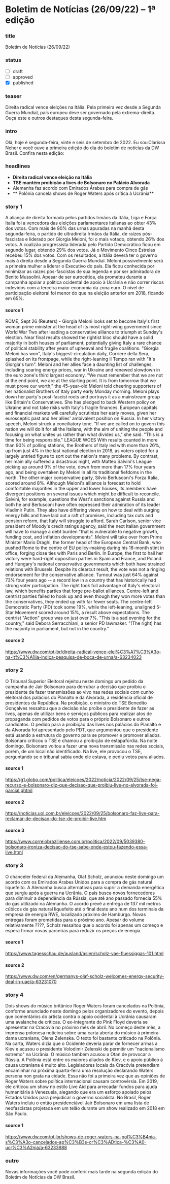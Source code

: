 # Boletim de Notícias (26/09/22) – 1ª edição

### title
Boletim de Notícias (26/09/22)

### status
- [ ] draft
- [ ] approved
- [x] published

### teaser
Direita radical vence eleições na Itália. Pela primeira vez desde a Segunda Guerra Mundial, país europeu deve ser governado pela extrema-direita. Ouça este e outros destaques desta segunda-feira.

### intro
Olá, hoje é segunda-feira, vinte e seis de setembro de 2022. Eu sou Clarissa Neher e você ouve a primeira edição do dia do boletim de notícias da DW Brasil. Confira nesta edição:

### headlines
- **Direita radical vence eleição na Itália**
- **TSE mantém proibição a lives de Bolsonaro no Palácio Alvorada**
- Alemanha faz acordo com Emirados Árabes para compra de gás
- ** Polônia cancela shows de Roger Waters após crítica à Ucrânia**

### story 1
A aliança de direita formada pelos partidos Irmãos da Itália, Liga e Força Italia foi a vencedora das eleições parlamentares italianas ao obter 43% dos votos. Com mais de 90% das urnas apuradas na manhã desta segunda-feira, o partido de ultradireita Irmãos da Itália, de raízes pós-fascistas e liderado por Giorgia Meloni, foi o mais votado, obtendo 26% dos votos.
A coalizão progressista liderada pelo Partido Democrático ficou em segundo lugar, obtendo 29% dos votos. Já o Movimento Cinco Estrelas recebeu 15% dos votos.
Com os resultados, a Itália deverá ter o governo mais à direita desde a Segunda Guerra Mundial. Meloni possivelmente será a primeira mulher a liderar o Executivo do país. Ela ficou conhecida por minimizar as raízes pós-fascistas de sua legenda e por ser admiradora de Benito Mussolini. Apesar de ser eurocética, ela prometeu durante a campanha apoiar a política ocidental de apoio à Ucrânia e não correr riscos indevidos com a terceira maior economia da zona euro.
O nível de participação eleitoral foi menor do que na eleição anterior em 2018, ficando em 65%.

#### source 1
ROME, Sept 26 (Reuters) - Giorgia Meloni looks set to
become Italy's first woman prime minister at the head of its
most right-wing government since World War Two after leading a
conservative alliance to triumph at Sunday's election.
Near final results showed the rightist bloc should have a
solid majority in both houses of parliament, potentially giving
Italy a rare chance of political stability after years of
upheaval and fragile coalitions.
"Giorgia Meloni has won", Italy's biggest-circulation daily,
Corriere della Sera, splashed on its frontpage, while the
right-leaning Il Tempo ran with "It's Giorgia's turn".
Meloni and her allies face a daunting list of challenges,
including soaring energy prices, war in Ukraine and renewed
slowdown in the euro zone's third largest economy.
"We must remember that we are not at the end point, we are
at the starting point. It is from tomorrow that we must prove
our worth," the 45-year-old Meloni told cheering supporters of
her nationalist Brothers of Italy party early Monday morning.
Meloni plays down her party's post-fascist roots and
portrays it as a mainstream group like Britain's Conservatives.
She has pledged to back Western policy on Ukraine and not take
risks with Italy's fragile finances.
European capitals and financial markets will carefully
scrutinize her early moves, given her eurosceptic past and her
allies' ambivalent position on Russia.
In her victory speech, Meloni struck a conciliatory tone.
"If we are called on to govern this nation we will do it for
all the Italians, with the aim of uniting the people and
focusing on what unites us rather than what divides us," she
said. "This is a time for being responsible."
LEAGUE WOES
With results counted in more than 90% of polling stations,
the Brothers of Italy led with more than 26%, up from just 4% in
the last national election in 2018, as voters opted for a
largely untried figure to sort out the nation's many problems.
By contrast, her main ally suffered a disastrous night, with
Matteo Salvini's League picking up around 9% of the vote, down
from more than 17% four years ago, and being overtaken by Meloni
in all its traditional fiefdoms in the north.
The other major conservative party, Silvio Berlusconi's
Forza Italia, scored around 8%.
Although Meloni's alliance is forecast to hold comfortable
majorities in the upper and lower houses, its members have
divergent positions on several issues which might be difficult
to reconcile.
Salvini, for example, questions the West's sanctions against
Russia and both he and Berlusconi have often expressed their
admiration of its leader Vladimir Putin.
They also have differing views on how to deal with surging
energy bills and have laid out a raft of promises, including tax
cuts and pension reform, that Italy will struggle to afford.
Sarah Carlson, senior vice president of Moody's credit
ratings agency, said the next Italian government will have to
manage a debt burden "that is vulnerable to negative growth,
funding cost, and inflation developments".
Meloni will take over from Prime Minister Mario Draghi, the
former head of the European Central Bank, who pushed Rome to the
centre of EU policy-making during his 18-month stint in office,
forging close ties with Paris and Berlin.
In Europe, the first to hail her victory were hard-right
opposition parties in Spain and France, and Poland and Hungary's
national conservative governments which both have strained
relations with Brussels.
Despite its clearcut result, the vote was not a ringing
endorsement for the conservative alliance. Turnout was just 64%
against 73% four years ago -- a record low in a country that has
historically had strong voter participation.
The right took full advantage of Italy's electoral law,
which benefits parties that forge pre-ballot alliances.
Centre-left and centrist parties failed to hook up and even
though they won more votes than the conservatives, they ended up
with far fewer seats.
The centre-left Democratic Party (PD) took some 19%, while
the left-leaning, unaligned 5-Star Movement scored around 15%, a
result above expectations. The centrist "Action" group was on
just over 7%.
"This is a sad evening for the country," said Debora
Serracchiani, a senior PD lawmaker. "(The right) has the
majority in parliament, but not in the country."

#### source 2
https://www.dw.com/pt-br/direita-radical-vence-elei%C3%A7%C3%A3o-na-it%C3%A1lia-indica-pesquisa-de-boca-de-urna/a-63234023

### story 2
O Tribunal Superior Eleitoral rejeitou neste domingo um pedido da campanha de Jair Bolsonaro para derrubar a decisão que proibiu o presidente de fazer transmissões ao vivo nas redes sociais com cunho eleitoral dos palácios do Planalto e da Alvorada, a residência oficial de presidentes da República.
Na proibição, o ministro do TSE Benedito Gonçalves ressaltou que a decisão não proíbe o presidente de fazer as lives, apenas de utilizar bens e serviços públicos para realizar atos de propaganda com pedidos de votos para o próprio Bolsonaro e outros candidatos.
O pedido para a proibição das lives nos palácios do Planalto e da Alvorada foi apresentado pelo PDT, que argumentou que o presidente está usando a estrutura do governo para se promover e promover aliados.
Bolsonaro criticou o TSE e chamou a proibição de estapafúrdia. Na noite domingo, Bolsonaro voltou a fazer uma nova transmissão nas redes sociais, porém, de um local não identificado. Na live, ele provocou o TSE, perguntando se o tribunal sabia onde ele estava, e pediu votos para aliados.

#### source 1
https://g1.globo.com/politica/eleicoes/2022/noticia/2022/09/25/tse-nega-recurso-e-bolsonaro-diz-que-decisao-que-proibiu-live-no-alvorada-foi-parcial.ghtml

#### source 2
https://noticias.uol.com.br/eleicoes/2022/09/25/bolsonaro-faz-live-para-reclamar-de-decisao-do-tse-de-proibir-live.htm

#### source 3
https://www.correiobraziliense.com.br/politica/2022/09/5039380-bolsonaro-ironiza-decisao-do-tse-sabe-onde-estou-fazendo-essa-live.html

### story 3
O chanceler federal da Alemanha, Olaf Scholz, anunciou neste domingo um acordo com os Emirados Árabes Unidos para a compra de gás natural liquefeito. A Alemanha busca alternativas para suprir a demanda energética que surgiu após a guerra na Ucrânia. O país busca novos fornecedores para diminuir a dependência da Rússia, que até ano passado fornecia 55% do gás utilizado na Alemanha.
O acordo prevê a entrega de 137 mil metros cúbicos de gás natural liquefeito até o final deste ano num dos terminais da empresa de energia RWE, localizado próximo de Hamburgo. Novas entregas foram prometidas para o próximo ano.
Apesar do volume relativamente ????, Scholz ressaltou que o acordo foi apenas um começo e espera firmar novas parcerias para reduzir os preços de energia.

#### source 1
https://www.tagesschau.de/ausland/asien/scholz-vae-fluessiggas-101.html

#### source 2
https://www.dw.com/en/germanys-olaf-scholz-welcomes-energy-security-deal-in-uae/a-63231070

### story 4
Dois shows do músico britânico Roger Waters foram cancelados na Polônia, conforme anunciado neste domingo pelos organizadores do evento, depois que comentários do artista contra o apoio ocidental à Ucrânia causaram uma avalanche de críticas.
O ex-integrante do Pink Floyd deveria se apresentar na Cracóvia no próximo mês de abril. No começo deste mês, a imprensa polonesa noticiou sobre uma carta aberta do músico à primeira-dama ucraniana, Olena Zelenska. O texto foi bastante criticado na Polônia.
Na carta, Waters dizia que o Ocidente deveria parar de fornecer armas a Kiev e acusou o presidente Volodimir Zelenski de permitir um "nacionalismo extremo" na Ucrânia. O músico também acusou a Otan de provocar a Rússia.
A Polônia está entre os maiores aliados de Kiev, e o apoio público à causa ucraniana é muito alto. Legisladores locais da Cracóvia pretendiam encaminhar na próxima quarta-feira uma resolução declarando Waters persona non grata na cidade.
Essa não foi a primeira vez que as opiniões de Roger Waters sobre política internacional causam controvérsia. Em 2019, ele criticou um show no estilo Live Aid para arrecadar fundos para ajuda humanitária à Venezuela, alegando que era um esforço apoiado pelos Estados Unidos para prejudicar o governo socialista.
No Brasil, Roger Waters incluiu o então presidenciável Jair Bolsonaro em uma lista de neofascistas projetada em um telão durante um show realizado em 2018 em São Paulo.

#### source 1
https://www.dw.com/pt-br/shows-de-roger-waters-na-pol%C3%B4nia-s%C3%A3o-cancelados-ap%C3%B3s-cr%C3%ADtica-%C3%A0-ucr%C3%A2nia/a-63233988

### outro
Novas informações você pode conferir mais tarde na segunda edição do Boletim de Notícias da DW Brasil.